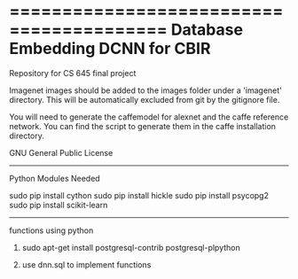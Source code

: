 =========================================
Database Embedding DCNN for CBIR 
==========================================

Repository for CS 645 final project

Imagenet images should be added to the images folder under a 'imagenet' directory. This will be automatically excluded from git by the gitignore file. 

You will need to generate the caffemodel for alexnet and the caffe reference network. You can find the script to generate them in the caffe installation directory. 

GNU General Public License

-------------------------------------------
Python Modules Needed 

sudo pip install cython
sudo pip install hickle
sudo pip install psycopg2
 sudo pip install scikit-learn



--------------------------------------------
functions using python

1. sudo apt-get install postgresql-contrib postgresql-plpython

2. use dnn.sql to implement functions

